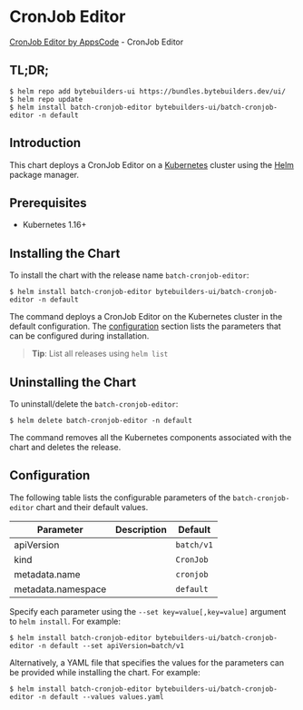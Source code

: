 # CronJob Editor

[CronJob Editor by AppsCode](https://byte.builders) - CronJob Editor

## TL;DR;

```console
$ helm repo add bytebuilders-ui https://bundles.bytebuilders.dev/ui/
$ helm repo update
$ helm install batch-cronjob-editor bytebuilders-ui/batch-cronjob-editor -n default
```

## Introduction

This chart deploys a CronJob Editor on a [Kubernetes](http://kubernetes.io) cluster using the [Helm](https://helm.sh) package manager.

## Prerequisites

- Kubernetes 1.16+

## Installing the Chart

To install the chart with the release name `batch-cronjob-editor`:

```console
$ helm install batch-cronjob-editor bytebuilders-ui/batch-cronjob-editor -n default
```

The command deploys a CronJob Editor on the Kubernetes cluster in the default configuration. The [configuration](#configuration) section lists the parameters that can be configured during installation.

> **Tip**: List all releases using `helm list`

## Uninstalling the Chart

To uninstall/delete the `batch-cronjob-editor`:

```console
$ helm delete batch-cronjob-editor -n default
```

The command removes all the Kubernetes components associated with the chart and deletes the release.

## Configuration

The following table lists the configurable parameters of the `batch-cronjob-editor` chart and their default values.

|     Parameter      | Description |  Default   |
|--------------------|-------------|------------|
| apiVersion         |             | `batch/v1` |
| kind               |             | `CronJob`  |
| metadata.name      |             | `cronjob`  |
| metadata.namespace |             | `default`  |


Specify each parameter using the `--set key=value[,key=value]` argument to `helm install`. For example:

```console
$ helm install batch-cronjob-editor bytebuilders-ui/batch-cronjob-editor -n default --set apiVersion=batch/v1
```

Alternatively, a YAML file that specifies the values for the parameters can be provided while
installing the chart. For example:

```console
$ helm install batch-cronjob-editor bytebuilders-ui/batch-cronjob-editor -n default --values values.yaml
```
